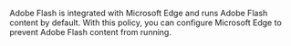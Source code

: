 Adobe Flash is integrated with Microsoft Edge and runs Adobe Flash content by default. With this policy, you can configure Microsoft Edge to prevent Adobe Flash content from running.